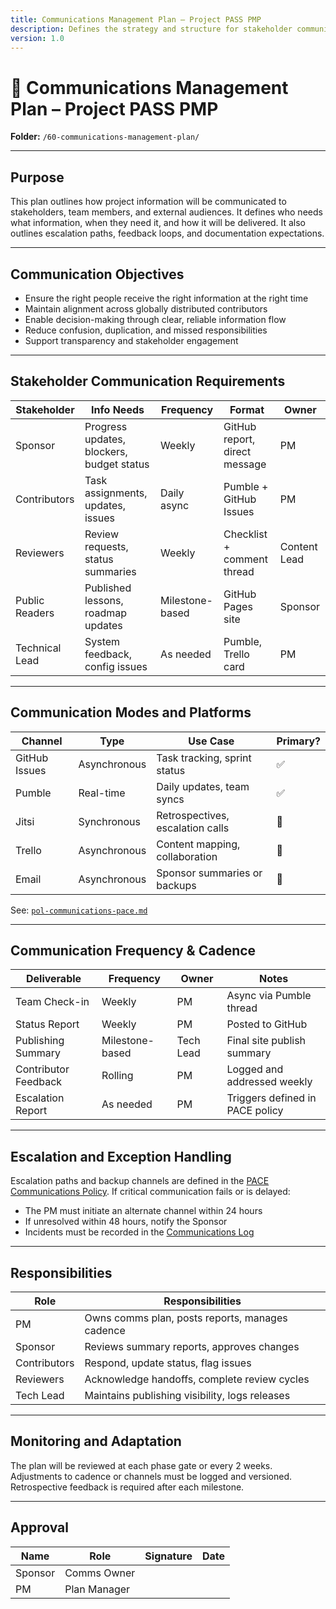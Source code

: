 ```yaml
---
title: Communications Management Plan – Project PASS PMP
description: Defines the strategy and structure for stakeholder communications throughout the project lifecycle.
version: 1.0
---
```


# 📡 Communications Management Plan – Project PASS PMP  
**Folder:** `/60-communications-management-plan/`

---

## Purpose

This plan outlines how project information will be communicated to stakeholders, team members, and external audiences. It defines who needs what information, when they need it, and how it will be delivered. It also outlines escalation paths, feedback loops, and documentation expectations.

---

## Communication Objectives

- Ensure the right people receive the right information at the right time  
- Maintain alignment across globally distributed contributors  
- Enable decision-making through clear, reliable information flow  
- Reduce confusion, duplication, and missed responsibilities  
- Support transparency and stakeholder engagement

---

## Stakeholder Communication Requirements

| Stakeholder | Info Needs | Frequency | Format | Owner |
|-------------|------------|-----------|--------|-------|
| Sponsor | Progress updates, blockers, budget status | Weekly | GitHub report, direct message | PM |
| Contributors | Task assignments, updates, issues | Daily async | Pumble + GitHub Issues | PM |
| Reviewers | Review requests, status summaries | Weekly | Checklist + comment thread | Content Lead |
| Public Readers | Published lessons, roadmap updates | Milestone-based | GitHub Pages site | Sponsor |
| Technical Lead | System feedback, config issues | As needed | Pumble, Trello card | PM |

---

## Communication Modes and Platforms

| Channel | Type | Use Case | Primary? |
|---------|------|----------|----------|
| GitHub Issues | Asynchronous | Task tracking, sprint status | ✅ |
| Pumble | Real-time | Daily updates, team syncs | ✅ |
| Jitsi | Synchronous | Retrospectives, escalation calls | 🔄 |
| Trello | Asynchronous | Content mapping, collaboration | 🔄 |
| Email | Asynchronous | Sponsor summaries or backups | 🔄 |

See: [`pol-communications-pace.md`](pol-communications-pace.md.md)

---

## Communication Frequency & Cadence

| Deliverable | Frequency | Owner | Notes |
|-------------|-----------|--------|-------|
| Team Check-in | Weekly | PM | Async via Pumble thread |
| Status Report | Weekly | PM | Posted to GitHub |
| Publishing Summary | Milestone-based | Tech Lead | Final site publish summary |
| Contributor Feedback | Rolling | PM | Logged and addressed weekly |
| Escalation Report | As needed | PM | Triggers defined in PACE policy |

---

## Escalation and Exception Handling

Escalation paths and backup channels are defined in the [PACE Communications Policy](pol-communications-pace.md.md). If critical communication fails or is delayed:

- The PM must initiate an alternate channel within 24 hours  
- If unresolved within 48 hours, notify the Sponsor  
- Incidents must be recorded in the [Communications Log](log-communications.md)

---

## Responsibilities

| Role | Responsibilities |
|------|------------------|
| PM | Owns comms plan, posts reports, manages cadence |
| Sponsor | Reviews summary reports, approves changes |
| Contributors | Respond, update status, flag issues |
| Reviewers | Acknowledge handoffs, complete review cycles |
| Tech Lead | Maintains publishing visibility, logs releases |

---

## Monitoring and Adaptation

The plan will be reviewed at each phase gate or every 2 weeks.  
Adjustments to cadence or channels must be logged and versioned.  
Retrospective feedback is required after each milestone.

---

## Approval

| Name | Role | Signature | Date |
|------|------|-----------|------|
| Sponsor | Comms Owner | | |
| PM | Plan Manager | | |
